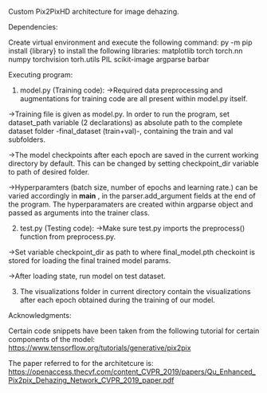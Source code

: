 Custom Pix2PixHD architecture for image dehazing.


Dependencies:

Create virtual environment and execute the following command:
py -m pip install {library} to install the following libraries:
matplotlib
torch
torch.nn
numpy
torchvision
torh.utils
PIL
scikit-image
argparse
barbar


Executing program:

1) model.py (Training code):
->Required data preprocessing and augmentations for training code are all present within model.py itself.

->Training file is given as model.py. In order to run the program, set dataset_path variable (2 declarations) as absolute path to the complete dataset folder -final_dataset (train+val)-, containing the train and val subfolders.

->The model checkpoints after each epoch are saved in the current working directory by default. This can be changed by setting checkpoint_dir variable to path of desired folder. 

->Hyperparamters (batch size, number of epochs and learning rate.) can be varied accordingly in __main__ , in the parser.add_argument fields at the end of the program. The hyperparamaters are created within argparse object and passed as arguments into the trainer class.

2) test.py (Testing code):
->Make sure test.py imports the preprocess() function from preprocess.py.

->Set variable checkpoint_dir as path to where final_model.pth checkoint is stored for loading the final trained model params.

->After loading state, run model on test dataset.

3) The visualizations folder in current directory contain the visualizations after each epoch obtained during the training of our model.

Acknowledgments:

Certain code snippets have been taken from the following tutorial for certain components of the model:
https://www.tensorflow.org/tutorials/generative/pix2pix

The paper referred to for the architetcure is:
https://openaccess.thecvf.com/content_CVPR_2019/papers/Qu_Enhanced_Pix2pix_Dehazing_Network_CVPR_2019_paper.pdf
